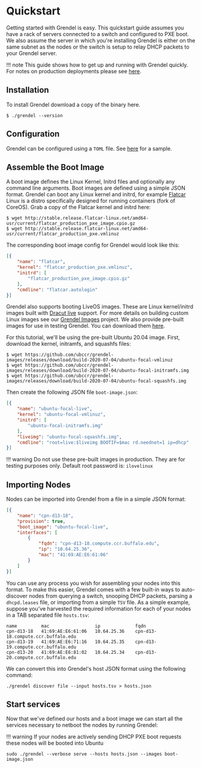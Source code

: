 # Quickstart

Getting started with Grendel is easy. This quickstart guide assumes you have a
rack of servers connected to a switch and configured to PXE boot. We also
assume the server in which you're installing Grendel is either on the same
subnet as the nodes or the switch is setup to relay DHCP packets to your
Grendel server.

!!! note
    This guide shows how to get up and running with Grendel quickly. For
    notes on production deployments please see [here](/production).

## Installation

To install Grendel download a copy of the binary here.

```
$ ./grendel --version
```

## Configuration

Grendel can be configured using a `TOML` file. See
[here](https://github.com/ubccr/grendel/blob/master/grendel.toml.sample) for a
sample.

## Assemble the Boot Image

A boot image defines the Linux Kernel, Initrd files and optionally any command
line arguments. Boot images are defined using a simple JSON format. Grendel can
boot any Linux kernel and initrd, for example [Flatcar](https://www.flatcar-linux.org/) 
Linux is a distro specifically designed for running containers (fork of
CoreOS). Grab a copy of the Flatcar kernel and initrd here:

```
$ wget http://stable.release.flatcar-linux.net/amd64-usr/current/flatcar_production_pxe_image.cpio.gz
$ wget http://stable.release.flatcar-linux.net/amd64-usr/current/flatcar_production_pxe.vmlinuz
```

The corresponding boot image config for Grendel would look like this:

```json
[{
    "name": "flatcar",
    "kernel": "flatcar_production_pxe.vmlinuz",
    "initrd": [
        "flatcar_production_pxe_image.cpio.gz"
    ],
    "cmdline": "flatcar.autologin"
}]
```

Grendel also supports booting LiveOS images. These are Linux kernel/initrd
images built with [Dracut live](https://mirrors.edge.kernel.org/pub/linux/utils/boot/dracut/dracut.html#_booting_live_images) 
support. For more details on building custom Linux images see our [Grendel Images](https://github.com/ubccr/grendel-images)
project. We also provide pre-built images for use in testing Grendel. You can
download them [here](https://github.com/ubccr/grendel-images/releases). 

For this tutorial, we'll be using the pre-built Ubuntu 20.04 image. First,
download the kernel, initramfs, and squashfs files:

```
$ wget https://github.com/ubccr/grendel-images/releases/download/build-2020-07-04/ubuntu-focal-vmlinuz
$ wget https://github.com/ubccr/grendel-images/releases/download/build-2020-07-04/ubuntu-focal-initramfs.img
$ wget https://github.com/ubccr/grendel-images/releases/download/build-2020-07-04/ubuntu-focal-squashfs.img
```

Then create the following JSON file `boot-image.json`:

```json
[{
    "name": "ubuntu-focal-live",
    "kernel": "ubuntu-focal-vmlinuz",
    "initrd": [
        "ubuntu-focal-initramfs.img"
    ],
    "liveimg": "ubuntu-focal-squashfs.img",
    "cmdline": "root=live:$liveimg BOOTIF=$mac rd.neednet=1 ip=dhcp"
}]
```

!!! warning
    Do not use these pre-built images in production. They are for testing purposes only.
    Default root password is: `ilovelinux`

## Importing Nodes

Nodes can be imported into Grendel from a file in a simple JSON format:

```json
[{
    "name": "cpn-d13-18",
    "provision": true,
    "boot_image": "ubuntu-focal-live",
    "interfaces": [
        {
            "fqdn": "cpn-d13-18.compute.ccr.buffalo.edu",
            "ip": "10.64.25.36",
            "mac": "41:69:AE:E6:61:06"
        }
    ]
}]
```

You can use any process you wish for assembling your nodes into this format. To
make this easier, Grendel comes with a few built-in ways to auto-discover nodes
from querying a switch, snooping DHCP packets, parsing a `dhcpd.leases` file,
or importing from a simple `TSV` file. As a simple example, suppose you've
harvested the required information for each of your nodes in a TAB separated
file `hosts.tsv`:

```
name         mac                 ip             fqdn
cpn-d13-18   41:69:AE:E6:61:06   10.64.25.36    cpn-d13-18.compute.ccr.buffalo.edu
cpn-d13-19   41:69:AE:E6:71:16   10.64.25.35    cpn-d13-19.compute.ccr.buffalo.edu
cpn-d13-20   41:69:AE:E6:81:02   10.64.25.34    cpn-d13-20.compute.ccr.buffalo.edu
```

We can convert this into Grendel's host JSON format using the following
command:

```
./grendel discover file --input hosts.tsv > hosts.json
```

## Start services

Now that we've defined our hosts and a boot image we can start all the services
necessary to netboot the nodes by running Grendel:

!!! warning
    If your nodes are actively sending DHCP PXE boot requests these nodes will
    be booted into Ubuntu

```
sudo ./grendel --verbose serve --hosts hosts.json --images boot-image.json
```
